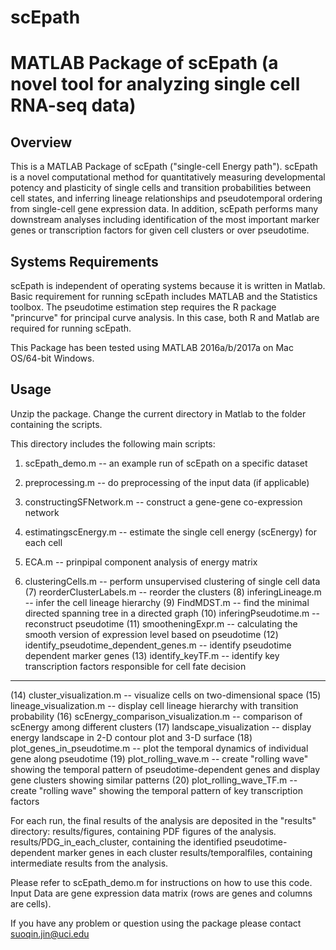 # scEpath
MATLAB Package of scEpath (a novel tool for analyzing single cell RNA-seq data)
===============

Overview
--------

This is a MATLAB Package of scEpath ("single-cell Energy path"). scEpath is a novel computational method for quantitatively measuring developmental potency and plasticity of single cells and transition probabilities between cell states, and inferring lineage relationships and pseudotemporal ordering from single-cell gene expression data. In addition, scEpath performs many downstream analyses including identification of the most important marker genes or transcription factors for given cell clusters or over pseudotime.

Systems Requirements
--------------------

scEpath is independent of operating systems because it is written in Matlab. Basic requirement for running scEpath includes MATLAB and the Statistics toolbox. The pseudotime estimation step requires the R package "princurve" for principal curve analysis. In this case, both R and Matlab are required for running scEpath. 

This Package has been tested using MATLAB 2016a/b/2017a on Mac OS/64-bit Windows. 


Usage
-----

Unzip the package. Change the current directory in Matlab to the folder containing the scripts.

This directory includes the following main scripts:
1) scEpath_demo.m -- an example run of scEpath on a specific dataset
2) preprocessing.m -- do preprocessing of the input data (if applicable) 
3) constructingSFNetwork.m -- construct a gene-gene co-expression network

4) estimatingscEnergy.m -- estimate the single cell energy (scEnergy) for each cell
5) ECA.m -- prinpipal component analysis of energy matrix
6) clusteringCells.m -- perform unsupervised clustering of single cell data
(7) reorderClusterLabels.m -- reorder the clusters
(8) inferingLineage.m -- infer the cell lineage hierarchy
(9) FindMDST.m -- find the minimal directed spanning tree in a directed graph
(10) inferingPseudotime.m -- reconstruct pseudotime
(11) smootheningExpr.m -- calculating the smooth version of expression level based on pseudotime
(12) identify_pseudotime_dependent_genes.m -- identify pseudotime dependent marker genes
(13) identify_keyTF.m -- identify key transcription factors responsible for cell fate decision

---------------------------
(14) cluster_visualization.m -- visualize cells on two-dimensional space
(15) lineage_visualization.m -- display cell lineage hierarchy with transition probability
(16) scEnergy_comparison_visualization.m -- comparison of scEnergy among different clusters
(17) landscape_visualization -- display energy landscape in 2-D contour plot and 3-D surface
(18) plot_genes_in_pseudotime.m -- plot the temporal dynamics of individual gene along pseudotime
(19) plot_rolling_wave.m -- create "rolling wave" showing the temporal pattern of pseudotime-dependent genes and display gene clusters showing similar patterns
(20) plot_rolling_wave_TF.m -- create "rolling wave" showing the temporal pattern of key transcription factors


For each run, the final results of the analysis are deposited in the "results" directory:
results/figures, containing PDF figures of the analysis.
results/PDG_in_each_cluster, containing the identified pseudotime-dependent marker genes in each cluster
results/temporalfiles, containing intermediate results from the analysis.


Please refer to scEpath_demo.m for instructions on how to use this code.
Input Data are gene expression data matrix (rows are genes and columns are cells). 

If you have any problem or question using the package please contact suoqin.jin@uci.edu

